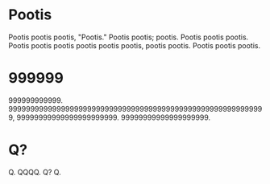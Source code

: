 Pootis
========

Pootis pootis pootis, "Pootis." Pootis pootis; pootis. Pootis pootis pootis. Pootis pootis pootis pootis pootis pootis, pootis pootis. Pootis pootis pootis.

999999
=======

999999999999. 99999999999999999999999999999999999999999999999999999999999, 99999999999999999999999. 99999999999999999999.

Q?
=====

Q. QQQQ. Q? Q.
